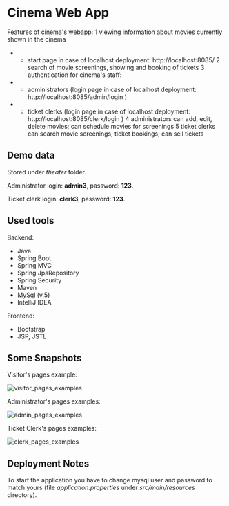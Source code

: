# Cinema Web App

Features of cinema's webapp:
1 viewing information about movies currently shown in the cinema 
* * start page in case of localhost deployment: http://localhost:8085/
2 search of movie screenings, showing and booking of tickets
3 authentication for cinema's staff: 
* * administrators (login page in case of localhost deployment: http://localhost:8085/admin/login ) 
* * ticket clerks (login page in case of localhost deployment: http://localhost:8085/clerk/login ) 
4 administrators can add, edit, delete movies; can schedule movies for screenings
5 ticket clerks can search movie screenings, ticket bookings; can sell tickets

## Demo data

Stored under *theater* folder.

Administrator login: **admin3**, password: **123**.

Ticket clerk login: **clerk3**, password: **123**.

## Used tools

Backend:
* Java
* Spring Boot
* Spring MVC
* Spring JpaRepository
* Spring Security
* Maven
* MySql (v.5)
* IntelliJ IDEA

Frontend:
* Bootstrap
* JSP, JSTL

## Some Snapshots

Visitor's pages example:

![visitor_pages_examples](https://user-images.githubusercontent.com/27282099/31722048-b29e2bae-b423-11e7-8f34-3a29062faeb6.jpg)


Administrator's pages examples:

![admin_pages_examples](https://user-images.githubusercontent.com/27282099/31723121-aa516df0-b426-11e7-8d7f-64955550db69.jpg)


Ticket Clerk's pages examples:

![clerk_pages_examples](https://user-images.githubusercontent.com/27282099/31723533-c2201764-b427-11e7-8c1d-40a0fb464963.jpg)

## Deployment Notes

To start the application you have to change mysql user and password to match yours (file *application.properties* under *src/main/resources* directory). 



